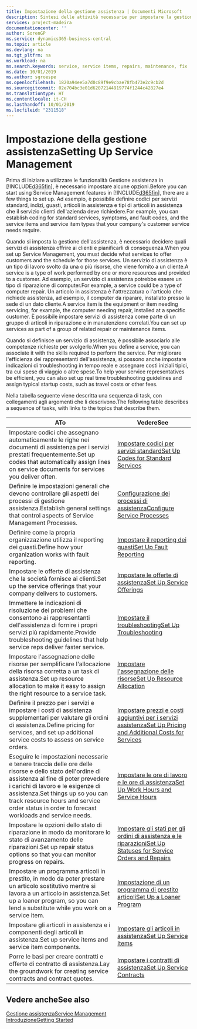 ```yaml
---
title: Impostazione della gestione assistenza | Documenti Microsoft
description: Sintesi delle attività necessarie per impostare la gestione dell'assistenza adattandola al modo in cui le organizzazioni gestiscono i propri servizi.
services: project-madeira
documentationcenter: ''
author: SorenGP
ms.service: dynamics365-business-central
ms.topic: article
ms.devlang: na
ms.tgt_pltfrm: na
ms.workload: na
ms.search.keywords: service, service items, repairs, maintenance, fix
ms.date: 10/01/2019
ms.author: sgroespe
ms.openlocfilehash: 1820a94ee5a7d0c89f9e9cbae78fb473e2c9cb2d
ms.sourcegitcommit: 02e704bc3e01d62072144919774f1244c42827e4
ms.translationtype: HT
ms.contentlocale: it-CH
ms.lasthandoff: 10/01/2019
ms.locfileid: "2311518"
---
```

# <a name="setting-up-service-management"></a><span data-ttu-id="f77f6-103">Impostazione della gestione assistenza</span><span class="sxs-lookup"><span data-stu-id="f77f6-103">Setting Up Service Management</span></span>
<span data-ttu-id="f77f6-104">Prima di iniziare a utilizzare le funzionalità Gestione assistenza in [!INCLUDE[d365fin](includes/d365fin_md.md)], è necessario impostare alcune opzioni.</span><span class="sxs-lookup"><span data-stu-id="f77f6-104">Before you can start using Service Management features in [!INCLUDE[d365fin](includes/d365fin_md.md)], there are a few things to set up.</span></span> <span data-ttu-id="f77f6-105">Ad esempio, è possibile definire codici per servizi standard, indizi, guasti, articoli in assistenza e tipi di articoli in assistenza che il servizio clienti dell'azienda deve richiedere.</span><span class="sxs-lookup"><span data-stu-id="f77f6-105">For example, you can establish coding for standard services, symptoms, and fault codes, and the service items and service item types that your company's customer service needs require.</span></span>  

<span data-ttu-id="f77f6-106">Quando si imposta la gestione dell'assistenza, è necessario decidere quali servizi di assistenza offrire ai clienti e pianificarli di conseguenza.</span><span class="sxs-lookup"><span data-stu-id="f77f6-106">When you set up Service Management, you must decide what services to offer customers and the schedule for those services.</span></span> <span data-ttu-id="f77f6-107">Un servizio di assistenza è un tipo di lavoro svolto da una o più risorse, che viene fornito a un cliente.</span><span class="sxs-lookup"><span data-stu-id="f77f6-107">A service is a type of work performed by one or more resources and provided to a customer.</span></span> <span data-ttu-id="f77f6-108">Ad esempio, un servizio di assistenza potrebbe essere un tipo di riparazione di computer.</span><span class="sxs-lookup"><span data-stu-id="f77f6-108">For example, a service could be a type of computer repair.</span></span> <span data-ttu-id="f77f6-109">Un articolo in assistenza è l'attrezzatura o l'articolo che richiede assistenza, ad esempio, il computer da riparare, installato presso la sede di un dato cliente.</span><span class="sxs-lookup"><span data-stu-id="f77f6-109">A service item is the equipment or item needing servicing, for example, the computer needing repair, installed at a specific customer.</span></span> <span data-ttu-id="f77f6-110">È possibile impostare servizi di assistenza come parte di un gruppo di articoli in riparazione e in manutenzione correlati.</span><span class="sxs-lookup"><span data-stu-id="f77f6-110">You can set up services as part of a group of related repair or maintenance items.</span></span>  
  
<span data-ttu-id="f77f6-111">Quando si definisce un servizio di assistenza, è possibile associarlo alle competenze richieste per svolgerlo.</span><span class="sxs-lookup"><span data-stu-id="f77f6-111">When you define a service, you can associate it with the skills required to perform the service.</span></span> <span data-ttu-id="f77f6-112">Per migliorare l'efficienza dei rappresentanti dell'assistenza, si possono anche impostare indicazioni di troubleshooting in tempo reale e assegnare costi iniziali tipici, tra cui spese di viaggio o altre spese.</span><span class="sxs-lookup"><span data-stu-id="f77f6-112">To help your service representatives be efficient, you can also set up real time troubleshooting guidelines and assign typical startup costs, such as travel costs or other fees.</span></span>  

<span data-ttu-id="f77f6-113">Nella tabella seguente viene descritta una sequenza di task, con collegamenti agli argomenti che li descrivono.</span><span class="sxs-lookup"><span data-stu-id="f77f6-113">The following table describes a sequence of tasks, with links to the topics that describe them.</span></span>  
  
| <span data-ttu-id="f77f6-114">A</span><span class="sxs-lookup"><span data-stu-id="f77f6-114">To</span></span> | <span data-ttu-id="f77f6-115">Vedere</span><span class="sxs-lookup"><span data-stu-id="f77f6-115">See</span></span> |
| --- | --- |
| <span data-ttu-id="f77f6-116">Impostare codici che assegnano automaticamente le righe nei documenti di assistenza per i servizi prestati frequentemente.</span><span class="sxs-lookup"><span data-stu-id="f77f6-116">Set up codes that automatically assign lines on service documents for services you deliver often.</span></span> |[<span data-ttu-id="f77f6-117">Impostare codici per servizi standard</span><span class="sxs-lookup"><span data-stu-id="f77f6-117">Set Up Codes for Standard Services</span></span>](service-how-setup-service-coding.md)|
| <span data-ttu-id="f77f6-118">Definire le impostazioni generali che devono controllare gli aspetti dei processi di gestione assistenza.</span><span class="sxs-lookup"><span data-stu-id="f77f6-118">Establish general settings that control aspects of Service Management Processes.</span></span>|[<span data-ttu-id="f77f6-119">Configurazione dei processi di assistenza</span><span class="sxs-lookup"><span data-stu-id="f77f6-119">Configure Service Processes</span></span>](service-setup-service-processes.md)|
| <span data-ttu-id="f77f6-120">Definire come la propria organizzazione utilizza il reporting dei guasti.</span><span class="sxs-lookup"><span data-stu-id="f77f6-120">Define how your organization works with fault reporting.</span></span> |[<span data-ttu-id="f77f6-121">Impostare il reporting dei guasti</span><span class="sxs-lookup"><span data-stu-id="f77f6-121">Set Up Fault Reporting</span></span>](service-how-setup-fault-reporting.md) |
| <span data-ttu-id="f77f6-122">Impostare le offerte di assistenza che la società fornisce ai clienti.</span><span class="sxs-lookup"><span data-stu-id="f77f6-122">Set up the service offerings that your company delivers to customers.</span></span>|[<span data-ttu-id="f77f6-123">Impostare le offerte di assistenza</span><span class="sxs-lookup"><span data-stu-id="f77f6-123">Set Up Service Offerings</span></span>](service-how-setup-service-offerings.md)|
| <span data-ttu-id="f77f6-124">Immettere le indicazioni di risoluzione dei problemi che consentono ai rappresentanti dell'assistenza di fornire i propri servizi più rapidamente.</span><span class="sxs-lookup"><span data-stu-id="f77f6-124">Provide troubleshooting guidelines that help service reps deliver faster service.</span></span> |[<span data-ttu-id="f77f6-125">Impostare il troubleshooting</span><span class="sxs-lookup"><span data-stu-id="f77f6-125">Set Up Troubleshooting</span></span>](service-how-setup-troubleshooting.md) |
| <span data-ttu-id="f77f6-126">Impostare l'assegnazione delle risorse per semplificare l'allocazione della risorsa corretta a un task di assistenza.</span><span class="sxs-lookup"><span data-stu-id="f77f6-126">Set up resource allocation to make it easy to assign the right resource to a service task.</span></span> |[<span data-ttu-id="f77f6-127">Impostare l'assegnazione delle risorse</span><span class="sxs-lookup"><span data-stu-id="f77f6-127">Set Up Resource Allocation</span></span>](service-how-setup-resource-allocation.md) |
| <span data-ttu-id="f77f6-128">Definire il prezzo per i servizi e impostare i costi di assistenza supplementari per valutare gli ordini di assistenza.</span><span class="sxs-lookup"><span data-stu-id="f77f6-128">Define pricing for services, and set up additional service costs to assess on service orders.</span></span> |[<span data-ttu-id="f77f6-129">Impostare prezzi e costi aggiuntivi per i servizi assistenza</span><span class="sxs-lookup"><span data-stu-id="f77f6-129">Set Up Pricing and Additional Costs for Services</span></span>](service-how-setup-service-costs-pricing.md)|
| <span data-ttu-id="f77f6-130">Eseguire le impostazioni necessarie e tenere traccia delle ore delle risorse e dello stato dell'ordine di assistenza al fine di poter prevedere i carichi di lavoro e le esigenze di assistenza.</span><span class="sxs-lookup"><span data-stu-id="f77f6-130">Set things up so you can track resource hours and service order status in order to forecast workloads and service needs.</span></span>|[<span data-ttu-id="f77f6-131">Impostare le ore di lavoro e le ore di assistenza</span><span class="sxs-lookup"><span data-stu-id="f77f6-131">Set Up Work Hours and Service Hours</span></span>](service-how-setup-work-service-hours.md)|
| <span data-ttu-id="f77f6-132">Impostare le opzioni dello stato di riparazione in modo da monitorare lo stato di avanzamento delle riparazioni.</span><span class="sxs-lookup"><span data-stu-id="f77f6-132">Set up repair status options so that you can monitor progress on repairs.</span></span> | [<span data-ttu-id="f77f6-133">Impostare gli stati per gli ordini di assistenza e le riparazioni</span><span class="sxs-lookup"><span data-stu-id="f77f6-133">Set Up Statuses for Service Orders and Repairs</span></span>](service-order-repair-status.md)|
| <span data-ttu-id="f77f6-134">Impostare un programma articoli in prestito, in modo da poter prestare un articolo sostitutivo mentre si lavora a un articolo in assistenza.</span><span class="sxs-lookup"><span data-stu-id="f77f6-134">Set up a loaner program, so you can lend a substitute while you work on a service item.</span></span> |[<span data-ttu-id="f77f6-135">Impostazione di un programma di prestito articoli</span><span class="sxs-lookup"><span data-stu-id="f77f6-135">Set Up a Loaner Program</span></span>](service-how-setup-loaner-program.md) |
| <span data-ttu-id="f77f6-136">Impostare gli articoli in assistenza e i componenti degli articoli in assistenza.</span><span class="sxs-lookup"><span data-stu-id="f77f6-136">Set up service items and service item components.</span></span> |[<span data-ttu-id="f77f6-137">Impostare gli articoli in assistenza</span><span class="sxs-lookup"><span data-stu-id="f77f6-137">Set Up Service Items</span></span>](service-how-setup-service-items.md) |
| <span data-ttu-id="f77f6-138">Porre le basi per creare contratti e offerte di contratto di assistenza.</span><span class="sxs-lookup"><span data-stu-id="f77f6-138">Lay the groundwork for creating service contracts and contract quotes.</span></span> |[<span data-ttu-id="f77f6-139">Impostare i contratti di assistenza</span><span class="sxs-lookup"><span data-stu-id="f77f6-139">Set Up Service Contracts</span></span>](service-how-setup-service-contracts.md) |

## <a name="see-also"></a><span data-ttu-id="f77f6-140">Vedere anche</span><span class="sxs-lookup"><span data-stu-id="f77f6-140">See also</span></span>
[<span data-ttu-id="f77f6-141">Gestione assistenza</span><span class="sxs-lookup"><span data-stu-id="f77f6-141">Service Management</span></span>](service-service.md)  
[<span data-ttu-id="f77f6-142">Introduzione</span><span class="sxs-lookup"><span data-stu-id="f77f6-142">Getting Started</span></span>](product-get-started.md)  
